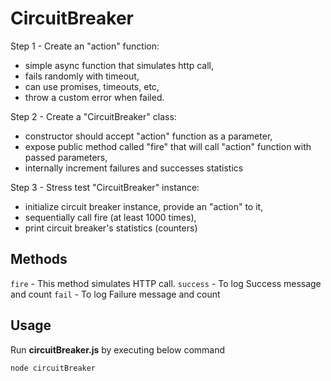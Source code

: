 # CircuitBreaker 
Step 1 - Create an "action" function:
  - simple async function that simulates http call,
  - fails randomly with timeout,
  - can use promises, timeouts, etc, 
  - throw a custom error when failed.

Step 2 - Create a "CircuitBreaker" class:
  - constructor should accept "action" function as a parameter,
  - expose public method called "fire" that will call "action" function with passed parameters,
  - internally increment failures and successes statistics

Step 3 - Stress test "CircuitBreaker" instance:
  -  initialize circuit breaker instance, provide an "action" to it,
  -  sequentially call fire (at least 1000 times),
  -  print circuit breaker's statistics (counters)



## Methods

`fire` - This method simulates HTTP call.
`success` - To log Success message and count
`fail` - To log Failure message and count

## Usage

Run **circuitBreaker.js** by executing below command
```
node circuitBreaker
```


